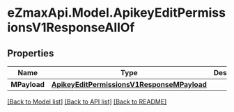 
# eZmaxApi.Model.ApikeyEditPermissionsV1ResponseAllOf

## Properties

Name | Type | Description | Notes
------------ | ------------- | ------------- | -------------
**MPayload** | [**ApikeyEditPermissionsV1ResponseMPayload**](ApikeyEditPermissionsV1ResponseMPayload.md) |  | 

[[Back to Model list]](../README.md#documentation-for-models)
[[Back to API list]](../README.md#documentation-for-api-endpoints)
[[Back to README]](../README.md)

